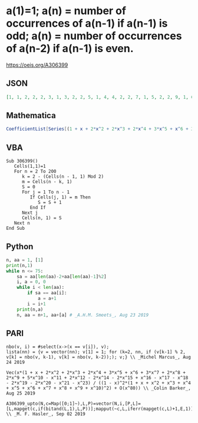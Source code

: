 # a\(1\)\=1; a\(n\) \= number of occurrences of a\(n\-1\) if a\(n\-1\) is odd; a\(n\) \= number of occurrences of a\(n\-2\) if a\(n\-1\) is even\.
https://oeis.org/A306399
## JSON
```JSON
[1, 1, 2, 2, 2, 3, 1, 3, 2, 2, 5, 1, 4, 4, 2, 2, 7, 1, 5, 2, 2, 9, 1, 6, 6, 2, 2, 11, 1, 7, 2, 2, 13, 1, 8, 8, 2, 2, 15, 1, 9, 2, 2, 17, 1, 10, 10, 2, 2, 19, 1, 11, 2, 2, 21, 1, 12, 12, 2, 2, 23, 1, 13, 2, 2, 25, 1, 14, 14, 2, 2, 27, 1, 15, 2, 2]
```
## Mathematica
```Mathematica
CoefficientList[Series[(1 + x + 2*x^2 + 2*x^3 + 2*x^4 + 3*x^5 + x^6 + 3*x^7 + 2*x^8 + 2*x^9 + 5*x^10 - x^11 + 2*x^12 - 2*x^14 - 2*x^15 + x^16 - x^17 - x^18 - 2*x^19 - 2*x^20 - x^21 - x^23)/((1 - x)^2*(1 + x + x^2 + x^3 + x^4 + x^5 + x^6 + x^7 + x^8 + x^9 + x^10)^2), {x, 0, 100}], x] (* _Wesley Ivan Hurt_, Aug 24 2019 *)
```
## VBA
```VBA
Sub 306399()
   Cells(1,1)=1
   For n = 2 To 200
      k = 2 - (Cells(n - 1, 1) Mod 2)
      m = Cells(n - k, 1)
      S = 0
      For j = 1 To n - 1
         If Cells(j, 1) = m Then
            S = S + 1
         End If
      Next j
      Cells(n, 1) = S
   Next n
End Sub
```
## Python
```Python
n, aa = 1, [1]
print(n,1)
while n <= 75:
    sa = aa[len(aa)-2+aa[len(aa)-1]%2]
    i, a = 0, 0
    while i < len(aa):
        if sa == aa[i]:
            a = a+1
        i = i+1
    print(n,a)
    n, aa = n+1, aa+[a] # _A.H.M. Smeets_, Aug 23 2019
```
## PARI
```PARI
nbo(v, i) = #select(x->(x == v[i]), v);
lista(nn) = {v = vector(nn); v[1] = 1; for (k=2, nn, if (v[k-1] % 2, v[k] = nbo(v, k-1), v[k] = nbo(v, k-2));); v;} \\ _Michel Marcus_, Aug 24 2019
```
```PARI
Vec(x*(1 + x + 2*x^2 + 2*x^3 + 2*x^4 + 3*x^5 + x^6 + 3*x^7 + 2*x^8 + 2*x^9 + 5*x^10 - x^11 + 2*x^12 - 2*x^14 - 2*x^15 + x^16 - x^17 - x^18 - 2*x^19 - 2*x^20 - x^21 - x^23) / ((1 - x)^2*(1 + x + x^2 + x^3 + x^4 + x^5 + x^6 + x^7 + x^8 + x^9 + x^10)^2) + O(x^80)) \\ _Colin Barker_, Aug 25 2019
```
```PARI
A306399_upto(N,c=Map([0;1]~),L,P)=vector(N,i,[P,L]=[L,mapget(c,if(bitand(L,1),L,P))];mapput(~c,L,iferr(mapget(c,L)+1,E,1));L) \\ _M. F. Hasler_, Sep 02 2019
```
